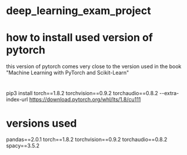 # deep_learning_exam_project

# how to install used version of pytorch
this version of pytorch comes very close to the version used in the book "Machine Learning with PyTorch and Scikit-Learn"

#
pip3 install torch==1.8.2 torchvision==0.9.2 torchaudio==0.8.2 --extra-index-url https://download.pytorch.org/whl/lts/1.8/cu111


# versions used
pandas==2.0.1
torch==1.8.2
torchvision==0.9.2
torchaudio==0.8.2
spacy==3.5.2